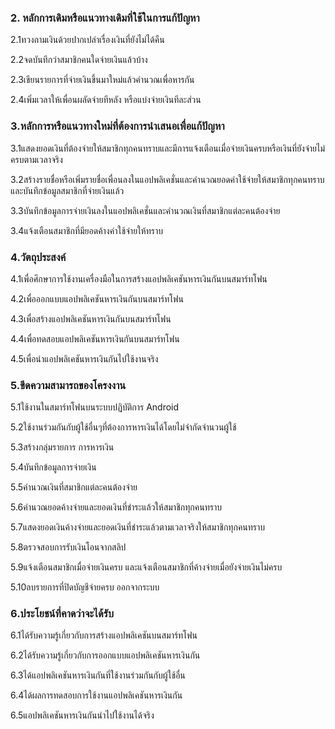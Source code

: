 ### 2. หลักการเดิมหรือแนวทางเดิมที่ใช้ในการแก้ปัญหา
2.1ทวงถามเงินด้วยปากเปล่าเรื่องเงินที่ยังไม่ได้คืน

2.2จดบันทึกว่าสมาชิกคนใดจ่ายเงินแล้วบ้าง

2.3เขียนรายการที่จ่ายเงินขึ้นมาใหม่แล้วคำนวณเพื่อหารกัน 

2.4เพิ่มเวลาให้เพื่อนผลัดจ่ายทีหลัง หรือแบ่งจ่ายเงินทีละส่วน
  
  
### 3.หลักการหรือแนวทางใหม่ที่ต้องการนำเสนอเพื่อแก้ปัญหา
3.1แสดงยอดเงินที่ต้องจ่ายให้สมาชิกทุกคนทราบและมีการแจ้งเตือนเมื่อจ่ายเงินครบหรือเงินที่ยังจ่ายไม่ครบตามเวลาจริง

3.2สร้างรายชื่อหรือเพิ่มรายชื่อเพื่อนลงในแอปพลิเคชั่นและคำนวณยอดค่าใช้จ่ายให้สมาชิกทุกคนทราบและบันทึกข้อมูลสมาชิกที่จ่ายเงินแล้ว

3.3บันทึกข้อมูลการจ่ายเงินลงในแอปพลิเคชั่นและคำนวณเงินที่สมาชิกแต่ละคนต้องจ่าย

3.4แจ้งเตือนสมาชิกที่มียอดค้างค่าใช้จ่ายให้ทราบ
    
    
### 4.วัตถุประสงค์
4.1เพื่อศึกษาการใช้งานเครื่องมือในการสร้างแอปพลิเคชันหารเงินกันบนสมาร์ทโฟน 

4.2เพื่อออกแบบแอปพลิเคชันหารเงินกันบนสมาร์ทโฟน  

4.3เพื่อสร้างแอปพลิเคชันหารเงินกันบนสมาร์ทโฟน

4.4เพื่อทดสอบแอปพลิเคชันหารเงินกันบนสมาร์ทโฟน

4.5เพื่อนำแอปพลิเคชันหารเงินกันไปใช้งานจริง
  
  
### 5.ขีดความสามารถของโครงงาน
5.1ใช้งานในสมาร์ทโฟนบนระบบปฏิบัติการ Android

5.2ใช้งานร่วมกันกับผู้ใช้อื่นๆที่ต้องการหารเงินได้โดยไม่จำกัดจำนวนผู้ใช้

5.3สร้างกลุ่มรายการ การหารเงิน

5.4บันทึกข้อมูลการจ่ายเงิน

5.5คำนวณเงินที่สมาชิกแต่ละคนต้องจ่าย

5.6คำนวณยอดค้างจ่ายและยอดเงินที่ชำระแล้วให้สมาชิกทุกคนทราบ

5.7แสดงยอดเงินค้างจ่ายและยอดเงินที่ชำระแล้วตามเวลาจริงให้สมาชิกทุกคนทราบ

5.8ตรวจสอบการรับเงินโอนจากสลิป

5.9แจ้งเตือนสมาชิกเมื่อจ่ายเงินครบ และแจ้งเตือนสมาชิกที่ค้างจ่ายเมื่อยังจ่ายเงินไม่ครบ

5.10ลบรายการที่ปิดบัญชีจ่ายครบ ออกจากระบบ
  
  
### 6.ประโยชน์ที่คาดว่าจะได้รับ

6.1ได้รับความรู้เกี่ยวกับการสร้างแอปพลิเคชันบนสมาร์ทโฟน

6.2ได้รับความรู้เกี่ยวกับการออกแบบแอปพลิเคชันหารเงินกัน

6.3ได้แอปพลิเคชันหารเงินกันที่ใช้งานร่วมกันกับผู้ใช้อื่น

6.4ได้ผลการทดสอบการใช้งานแอปพลิเคชันหารเงินกัน

6.5แอปพลิเคชันหารเงินกันนำไปใช้งานได้จริง
